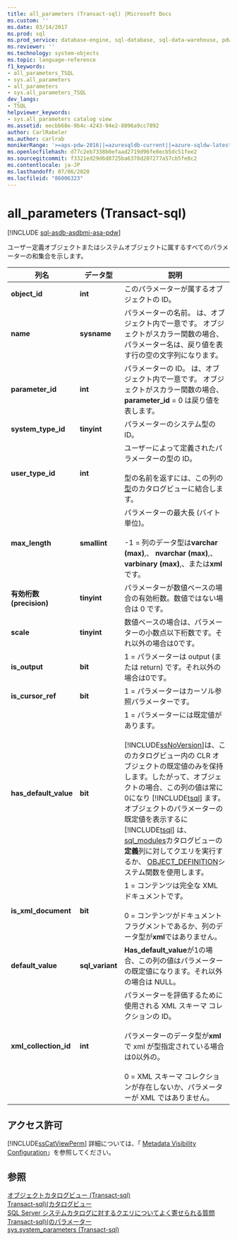 ```yaml
---
title: all_parameters (Transact-sql) |Microsoft Docs
ms.custom: ''
ms.date: 03/14/2017
ms.prod: sql
ms.prod_service: database-engine, sql-database, sql-data-warehouse, pdw
ms.reviewer: ''
ms.technology: system-objects
ms.topic: language-reference
f1_keywords:
- all_parameters_TSQL
- sys.all_parameters
- all_parameters
- sys.all_parameters_TSQL
dev_langs:
- TSQL
helpviewer_keywords:
- sys.all_parameters catalog view
ms.assetid: eecbb68e-9b4c-4243-94e2-8096a9cc7892
author: CarlRabeler
ms.author: carlrab
monikerRange: '>=aps-pdw-2016||=azuresqldb-current||=azure-sqldw-latest||>=sql-server-2016||=sqlallproducts-allversions||>=sql-server-linux-2017||=azuresqldb-mi-current'
ms.openlocfilehash: d77c2eb7338b0efaad2719d96fe8ecb5dc51fee2
ms.sourcegitcommit: f3321ed29d6d8725ba6378d207277a57cb5fe8c2
ms.contentlocale: ja-JP
ms.lasthandoff: 07/06/2020
ms.locfileid: "86006323"
---
```

# <a name="sysall_parameters-transact-sql"></a>all_parameters (Transact-sql)
[!INCLUDE [sql-asdb-asdbmi-asa-pdw](../../includes/applies-to-version/sql-asdb-asdbmi-asa-pdw.md)]

  ユーザー定義オブジェクトまたはシステムオブジェクトに属するすべてのパラメーターの和集合を示します。  
  
|列名|データ型|説明|  
|-----------------|---------------|-----------------|  
|**object_id**|**int**|このパラメーターが属するオブジェクトの ID。|  
|**name**|**sysname**|パラメーターの名前。 は、オブジェクト内で一意です。 オブジェクトがスカラー関数の場合、パラメーター名は、戻り値を表す行の空の文字列になります。|  
|**parameter_id**|**int**|パラメーターの ID。 は、オブジェクト内で一意です。 オブジェクトがスカラー関数の場合、 **parameter_id** = 0 は戻り値を表します。|  
|**system_type_id**|**tinyint**|パラメーターのシステム型の ID。|  
|**user_type_id**|**int**|ユーザーによって定義されたパラメーターの型の ID。<br /><br /> 型の名前を返すには、この列の[型](../../relational-databases/system-catalog-views/sys-types-transact-sql.md)のカタログビューに結合します。|  
|**max_length**|**smallint**|パラメーターの最大長 (バイト単位)。<br /><br /> -1 = 列のデータ型は**varchar (max)**,、 **nvarchar (max)**,、 **varbinary (max)**,、または**xml**です。|  
|**有効桁数 (precision)**|**tinyint**|パラメーターが数値ベースの場合の有効桁数。数値ではない場合は 0 です。|  
|**scale**|**tinyint**|数値ベースの場合は、パラメーターの小数点以下桁数です。それ以外の場合は0です。|  
|**is_output**|**bit**|1 = パラメーターは output (または return) です。それ以外の場合は0です。|  
|**is_cursor_ref**|**bit**|1 = パラメーターはカーソル参照パラメーターです。|  
|**has_default_value**|**bit**|1 = パラメーターには既定値があります。<br /><br /> [!INCLUDE[ssNoVersion](../../includes/ssnoversion-md.md)]は、このカタログビュー内の CLR オブジェクトの既定値のみを保持します。したがって、オブジェクトの場合、この列の値は常に0になり [!INCLUDE[tsql](../../includes/tsql-md.md)] ます。 オブジェクトのパラメーターの既定値を表示するに [!INCLUDE[tsql](../../includes/tsql-md.md)] は、 [sql_modules](../../relational-databases/system-catalog-views/sys-sql-modules-transact-sql.md)カタログビューの**定義**列に対してクエリを実行するか、 [OBJECT_DEFINITION](../../t-sql/functions/object-definition-transact-sql.md)システム関数を使用します。|  
|**is_xml_document**|**bit**|1 = コンテンツは完全な XML ドキュメントです。<br /><br /> 0 = コンテンツがドキュメントフラグメントであるか、列のデータ型が**xml**ではありません。|  
|**default_value**|**sql_variant**|**Has_default_value**が1の場合、この列の値はパラメーターの既定値になります。それ以外の場合は NULL。|  
|**xml_collection_id**|**int**|パラメーターを評価するために使用される XML スキーマ コレクションの ID。<br /><br /> パラメーターのデータ型が**xml**で xml が型指定されている場合は0以外の。<br /><br /> 0 = XML スキーマ コレクションが存在しないか、パラメーターが XML ではありません。|  
  
## <a name="permissions"></a>アクセス許可  
 [!INCLUDE[ssCatViewPerm](../../includes/sscatviewperm-md.md)] 詳細については、「 [Metadata Visibility Configuration](../../relational-databases/security/metadata-visibility-configuration.md)」を参照してください。  
  
## <a name="see-also"></a>参照  
 [オブジェクトカタログビュー &#40;Transact-sql&#41;](../../relational-databases/system-catalog-views/object-catalog-views-transact-sql.md)   
 [Transact-sql&#41;&#40;カタログビュー](../../relational-databases/system-catalog-views/catalog-views-transact-sql.md)   
 [SQL Server システムカタログに対するクエリについてよく寄せられる質問](../../relational-databases/system-catalog-views/querying-the-sql-server-system-catalog-faq.md)   
 [Transact-sql&#41;&#40;のパラメーター](../../relational-databases/system-catalog-views/sys-parameters-transact-sql.md)   
 [sys.system_parameters &#40;Transact-sql&#41;](../../relational-databases/system-catalog-views/sys-system-parameters-transact-sql.md)  
  
  
